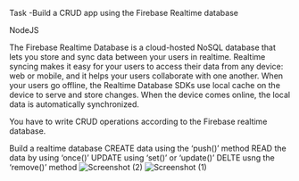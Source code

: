 Task -Build a CRUD app using the Firebase Realtime database

NodeJS

The Firebase Realtime Database is a cloud-hosted NoSQL database that lets you store and sync data between your users in realtime. Realtime syncing makes it easy for your users to access their data from any device: web or mobile, and it helps your users collaborate with one another. When your users go offline, the Realtime Database SDKs use local cache on the device to serve and store changes. When the device comes online, the local data is automatically synchronized.

You have to write CRUD operations according to the Firebase realtime database.

Build a realtime database 
CREATE data using the ‘push()’ method
READ the data by using ‘once()’
UPDATE using ‘set()’ or ‘update()’
DELTE usng the ‘remove()’ method
![Screenshot (2)](https://github.com/user-attachments/assets/9c7c9dee-602d-498c-99e4-ff727d852764)
![Screenshot (1)](https://github.com/user-attachments/assets/9a11b1d1-bb47-4add-97fb-39278a0c2420)
